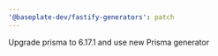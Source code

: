 ```yaml
---
'@baseplate-dev/fastify-generators': patch
---
```


Upgrade prisma to 6.17.1 and use new Prisma generator
